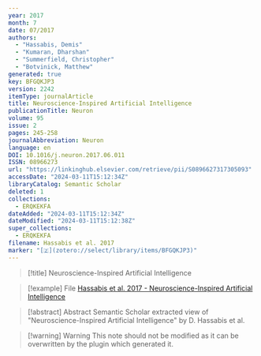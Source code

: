 ```yaml
---
year: 2017
month: 7
date: 07/2017
authors:
  - "Hassabis, Demis"
  - "Kumaran, Dharshan"
  - "Summerfield, Christopher"
  - "Botvinick, Matthew"
generated: true
key: BFGQKJP3
version: 2242
itemType: journalArticle
title: Neuroscience-Inspired Artificial Intelligence
publicationTitle: Neuron
volume: 95
issue: 2
pages: 245-258
journalAbbreviation: Neuron
language: en
DOI: 10.1016/j.neuron.2017.06.011
ISSN: 08966273
url: "https://linkinghub.elsevier.com/retrieve/pii/S0896627317305093"
accessDate: "2024-03-11T15:12:34Z"
libraryCatalog: Semantic Scholar
deleted: 1
collections:
  - ERQKEKFA
dateAdded: "2024-03-11T15:12:34Z"
dateModified: "2024-03-11T15:12:38Z"
super_collections:
  - ERQKEKFA
filename: Hassabis et al. 2017
marker: "[🇿](zotero://select/library/items/BFGQKJP3)"
---
```


> [!title] Neuroscience-Inspired Artificial Intelligence

> [!example] File
> [Hassabis et al. 2017 - Neuroscience-Inspired Artificial Intelligence](/Papers/PDFs/Hassabis%20et%20al.%202017%20-%20Neuroscience-Inspired%20Artificial%20Intelligence.pdf)

> [!abstract] Abstract
> Semantic Scholar extracted view of "Neuroscience-Inspired Artificial Intelligence" by D. Hassabis et al.

>[!warning] Warning
> This note should not be modified as it can be overwritten by the plugin which generated it.

